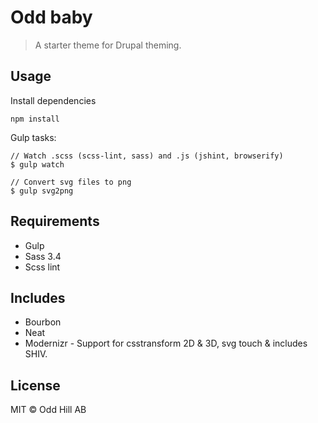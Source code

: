 # Odd baby
> A starter theme for Drupal theming.

## Usage
Install dependencies
```
npm install
```

Gulp tasks:
```
// Watch .scss (scss-lint, sass) and .js (jshint, browserify)
$ gulp watch

// Convert svg files to png
$ gulp svg2png
```

## Requirements
* Gulp
* Sass 3.4
* Scss lint

## Includes
* Bourbon
* Neat
* Modernizr - Support for csstransform 2D & 3D, svg touch & includes SHIV.

## License
MIT © Odd Hill AB
